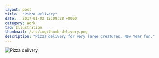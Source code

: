 ```yaml
---
layout: post
title:  "Pizza Delivery"
date:   2017-01-02 12:08:28 +0000
category: Work
tag: Illustration
thumbnail: /src/img/thumb-delivery.png
description: "Pizza delivery for very large creatures. New Year fun."
---
```


<img class="myImg" src="{{ site.baseurl }}/src/img/delivery.jpg" alt="Pizza delivery">

